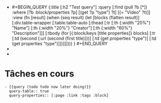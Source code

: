 - #+BEGIN_QUERY
  {:title [:h2 "Test query"]
   :query [:find (pull ?b [*])
           :where
           [?b :block/properties ?p]
           [(get ?p "type") ?t]
           [(= "Video" ?t)]]
   :view (fn [result]
           (when (seq result)
             (let [blocks (flatten result)]
               [:div.table-wrapper
                [:table.table-auto
                 [:thead
                  [:tr
                   [:th {:width "20%"} "Name"]
                   [:th {:width "20%"} "Creator"]
                   [:th {:width "60%"} "Description"]]]
                 [:tbody
                  (for [{:block/keys [title properties]} blocks]
                    [:tr
                     [:td (second (:url (second (first title))))]
                     [:td (get properties "type")]
                     [:td (get properties "type")]])]]])))
   }
  #+END_QUERY
-
-
# Tâches en cours
	- {{query (todo todo now later doing)}}
	  query-table:: true
	  query-properties:: [:page :link :tags :block]